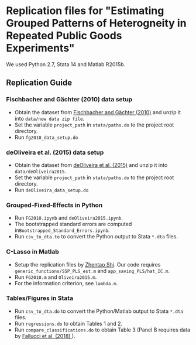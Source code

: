 # Replication files for "Estimating Grouped Patterns of Heterogneity in Repeated Public Goods Experiments"

We used Python 2.7, Stata 14 and Matlab R2015b.

## Replication Guide
### Fischbacher and Gächter (2010) data setup
- Obtain the dataset from [Fischbacher and Gächter (2010)](https://www.aeaweb.org/articles?id=10.1257/aer.100.1.541) and unzip it into `data/new data zip file`.
- Set the variable `project_path` in `stata/paths.do` to the project root directory.
- Run `fg2010_data_setup.do`

### deOliveira et al. (2015) data setup
- Obtain the dataset from  [deOliveira et al. (2015)](https://papers.ssrn.com/sol3/papers.cfm?abstract_id=1883766) and unzip it into `data/deOliveira2015`. 
- Set the variable `project_path` in `stata/paths.do` to the project root directory.
- Run `deOliveira_data_setup.do`

### Grouped-Fixed-Effects in Python
- Run  `FG2010.ipynb` and `deOliveira2015.ipynb`.
- The bootstrapped standard errors are computed in`Bootstrapped_Standard_Errors.ipynb`.
- Run `csv_to_dta.to` to convert the Python output to Stata `*.dta` files.

### C-Lasso in Matlab
- Setup the replication files by [Zhentao Shi](https://github.com/zhentaoshi/C-Lasso). Our code requires `generic_functions/SSP_PLS_est.m` and `app_saving_PLS/hat_IC.m`.
- Run `FG2010.m` and `Oliveira2015.m`.
- For the information criterion, see `lambda.m`.

### Tables/Figures in Stata
- Run `csv_to_dta.do` to convert the Python/Matlab output to Stata `*.dta` files.
- Run `regressions.do` to obtain Tables 1 and 2.
- Run `compare_classifications.do` to obtain Table 3 (Panel B requires data by [Fallucci et al. (2018) ](https://link.springer.com/article/10.1007/s40881-018-0060-7)).

